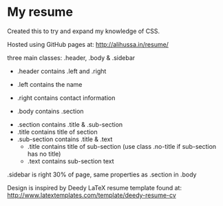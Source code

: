 # My resume

Created this to try and expand my knowledge of CSS.

Hosted using GitHub pages at: http://alihussa.in/resume/

three main classes: .header, .body & .sidebar

- .header contains .left and .right 
 - .left contains the name 
 - .right contains contact information

- .body contains .section
 * .section contains .title & .sub-section
  * .title contains title of section
  * .sub-section contains .title & .text
    * .title contains title of sub-section (use class .no-title if sub-section has no title)
    * .text contains sub-section text

.sidebar is right 30% of page, same properties as .section in .body

Design is inspired by Deedy LaTeX resume template found at: http://www.latextemplates.com/template/deedy-resume-cv

